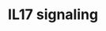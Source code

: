 ---
annotations:
- id: PW:0000897
  parent: signaling pathway
  type: Pathway Ontology
  value: interleukin-17 family mediated signaling pathway
- id: PW:0000828
  parent: signaling pathway
  type: Pathway Ontology
  value: cytokine mediated signaling pathway
authors:
- Sham.uk
- Khanspers
- MaintBot
- Mkutmon
- Ryanmiller
- AlexanderPico
- Andra
- Eweitz
citedin: ''
communities:
- ONTOX
description: Interleukin 17 is a family of cytokines that acts as potent mediators
  in delayed-type reactions by increasing chemokine production in various tissues
  to recruit monocytes and neutrophils to the site of inflammation, similar to Interferon
  gamma. IL-17 is produced by T-helper cells and is induced by IL-23 which results
  in destructive tissue damage in delayed-type reactions. Interleukin 17 as a family
  functions as proinflammatory cytokines that responds to the invasion of the immune
  system by extracellular pathogens. Interleukin 17 acts synergistically with tumor
  necrosis factor and interleukin-1.   Proteins on this pathway have targeted assays
  available via the [CPTAC Assay Portal](https://assays.cancer.gov/available_assays?wp_id=WP2112)
last-edited: 2025-03-03
ndex: e89b0a0b-8b63-11eb-9e72-0ac135e8bacf
organisms:
- Homo sapiens
redirect_from:
- /index.php/Pathway:WP2112
- /instance/WP2112
- /instance/WP2112_r137374
revision: r137374
schema-jsonld:
- '@context': https://schema.org/
  '@id': https://wikipathways.github.io/pathways/WP2112.html
  '@type': Dataset
  creator:
    '@type': Organization
    name: WikiPathways
  description: Interleukin 17 is a family of cytokines that acts as potent mediators
    in delayed-type reactions by increasing chemokine production in various tissues
    to recruit monocytes and neutrophils to the site of inflammation, similar to Interferon
    gamma. IL-17 is produced by T-helper cells and is induced by IL-23 which results
    in destructive tissue damage in delayed-type reactions. Interleukin 17 as a family
    functions as proinflammatory cytokines that responds to the invasion of the immune
    system by extracellular pathogens. Interleukin 17 acts synergistically with tumor
    necrosis factor and interleukin-1.   Proteins on this pathway have targeted assays
    available via the [CPTAC Assay Portal](https://assays.cancer.gov/available_assays?wp_id=WP2112)
  keywords:
  - AKT1
  - CEBPB
  - CEBPD
  - GSK3B
  - IKBKB
  - IKBKG
  - IL17A
  - IL17B
  - IL17C
  - IL17D
  - IL17F
  - IL17RA
  - IL17RB
  - IL17RC
  - IL17RD
  - IL17RE
  - IL25
  - JAK1
  - JAK2
  - MAP3K14
  - MAP3K7
  - MAPK1
  - MAPK3
  - NFKB1
  - NFKBIB
  - PI3K
  - RELA
  - SP1
  - STAT3
  - TRAF3
  - TRAF3IP2
  - TRAF6
  license: CC0
  name: IL17 signaling
seo: CreativeWork
title: IL17 signaling
wpid: WP2112
---